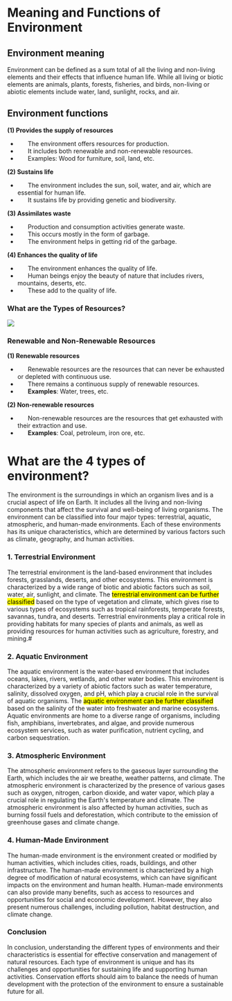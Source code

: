 # Meaning and Functions of Environment

## Environment meaning

Environment can be defined as a sum total of all the living and non-living elements and their effects that influence human life. While all living or biotic elements are animals, plants, forests, fisheries, and birds, non-living or abiotic elements include water, land, sunlight, rocks, and air.

## Environment functions

**(1) Provides the supply of resources**

-       The environment offers resources for production.
-       It includes both renewable and non-renewable resources.
-       Examples: Wood for furniture, soil, land, etc.

**(2) Sustains life**

-       The environment includes the sun, soil, water, and air, which are essential for human life.
-       It sustains life by providing genetic and biodiversity.

**(3) Assimilates waste**

-       Production and consumption activities generate waste.
-       This occurs mostly in the form of garbage.
-       The environment helps in getting rid of the garbage.

**(4) Enhances the quality of life**

-       The environment enhances the quality of life.
-       Human beings enjoy the beauty of nature that includes rivers, mountains, deserts, etc.
-       These add to the quality of life.

### What are the Types of Resources?

![](C:\Users\Gondal\Downloads\types-of-resources_upscaled.png)

### Renewable and Non-Renewable Resources

**(1) Renewable resources**

-       Renewable resources are the resources that can never be exhausted or depleted with continuous use.
-       There remains a continuous supply of renewable resources.
-       **Examples**: Water, trees, etc.

**(2) Non-renewable resources**

-       Non-renewable resources are the resources that get exhausted with their extraction and use.
-       **Examples**: Coal, petroleum, iron ore, etc.

# What are the 4 types of environment?

The environment is the surroundings in which an organism lives and is a crucial aspect of life on Earth. It includes all the living and non-living components that affect the survival and well-being of living organisms. The environment can be classified into four major types: terrestrial, aquatic, atmospheric, and human-made environments. Each of these environments has its unique characteristics, which are determined by various factors such as climate, geography, and human activities.

### 1. Terrestrial Environment

The terrestrial environment is the land-based environment that includes forests, grasslands, deserts, and other ecosystems. This environment is characterized by a wide range of biotic and abiotic factors such as soil, water, air, sunlight, and climate. The <mark>terrestrial environment can be further classified</mark> based on the type of vegetation and climate, which gives rise to various types of ecosystems such as tropical rainforests, temperate forests, savannas, tundra, and deserts. Terrestrial environments play a critical role in providing habitats for many species of plants and animals, as well as providing resources for human activities such as agriculture, forestry, and mining.#

### 2. Aquatic Environment

The aquatic environment is the water-based environment that includes oceans, lakes, rivers, wetlands, and other water bodies. This environment is characterized by a variety of abiotic factors such as water temperature, salinity, dissolved oxygen, and pH, which play a crucial role in the survival of aquatic organisms. The <mark>aquatic environment can be further classified</mark> based on the salinity of the water into freshwater and marine ecosystems. Aquatic environments are home to a diverse range of organisms, including fish, amphibians, invertebrates, and algae, and provide numerous ecosystem services, such as water purification, nutrient cycling, and carbon sequestration.

### 3. Atmospheric Environment

The atmospheric environment refers to the gaseous layer surrounding the Earth, which includes the air we breathe, weather patterns, and climate. The atmospheric environment is characterized by the presence of various gases such as oxygen, nitrogen, carbon dioxide, and water vapor, which play a crucial role in regulating the Earth's temperature and climate. The atmospheric environment is also affected by human activities, such as burning fossil fuels and deforestation, which contribute to the emission of greenhouse gases and climate change.

### 4. Human-Made Environment

The human-made environment is the environment created or modified by human activities, which includes cities, roads, buildings, and other infrastructure. The human-made environment is characterized by a high degree of modification of natural ecosystems, which can have significant impacts on the environment and human health. Human-made environments can also provide many benefits, such as access to resources and opportunities for social and economic development. However, they also present numerous challenges, including pollution, habitat destruction, and climate change.

### Conclusion

In conclusion, understanding the different types of environments and their characteristics is essential for effective conservation and management of natural resources. Each type of environment is unique and has its challenges and opportunities for sustaining life and supporting human activities. Conservation efforts should aim to balance the needs of human development with the protection of the environment to ensure a sustainable future for all.

